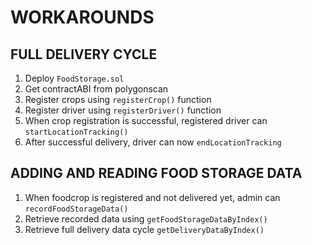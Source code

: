 # WORKAROUNDS

## FULL DELIVERY CYCLE

1. Deploy `FoodStorage.sol`
2. Get contractABI from polygonscan
3. Register crops using `registerCrop()` function
4. Register driver using `registerDriver()` function
5. When crop registration is successful, registered driver can `startLocationTracking()`
6. After successful delivery, driver can now `endLocationTracking`

## ADDING AND READING FOOD STORAGE DATA

1. When foodcrop is registered and not delivered yet, admin can `recordFoodStorageData()`
2. Retrieve recorded data using `getFoodStorageDataByIndex()`
3. Retrieve full delivery data cycle `getDeliveryDataByIndex()`
